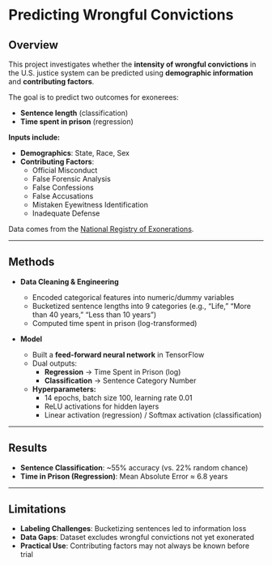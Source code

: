 # Predicting Wrongful Convictions

## Overview  
This project investigates whether the **intensity of wrongful convictions** in the U.S. justice system can be predicted using **demographic information** and **contributing factors**.  

The goal is to predict two outcomes for exonerees:  
- **Sentence length** (classification)  
- **Time spent in prison** (regression)  

**Inputs include:**  
- **Demographics**: State, Race, Sex  
- **Contributing Factors**:  
  - Official Misconduct  
  - False Forensic Analysis  
  - False Confessions  
  - False Accusations  
  - Mistaken Eyewitness Identification  
  - Inadequate Defense  

Data comes from the [National Registry of Exonerations](https://www.law.umich.edu/special/exoneration/Pages/about.aspx).

---

## Methods  
- **Data Cleaning & Engineering**  
  - Encoded categorical features into numeric/dummy variables  
  - Bucketized sentence lengths into 9 categories (e.g., “Life,” “More than 40 years,” “Less than 10 years”)  
  - Computed time spent in prison (log-transformed)  

- **Model**  
  - Built a **feed-forward neural network** in TensorFlow  
  - Dual outputs:  
    - **Regression** → Time Spent in Prison (log)  
    - **Classification** → Sentence Category Number  
  - **Hyperparameters:**  
    - 14 epochs, batch size 100, learning rate 0.01  
    - ReLU activations for hidden layers  
    - Linear activation (regression) / Softmax activation (classification)  

---

## Results  
- **Sentence Classification**: ~55% accuracy (vs. 22% random chance)  
- **Time in Prison (Regression)**: Mean Absolute Error ≈ 6.8 years  

---

## Limitations  
- **Labeling Challenges**: Bucketizing sentences led to information loss  
- **Data Gaps**: Dataset excludes wrongful convictions not yet exonerated  
- **Practical Use**: Contributing factors may not always be known before trial  


